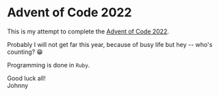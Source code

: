 # Advent of Code 2022
This is my attempt to complete the [Advent of Code 2022]((https://adventofcode.com/2022)).

Probably I will not get far this year, because of busy life but hey -- who's counting? 😁

Programming is done in `Ruby`.

Good luck all!  
Johnny
